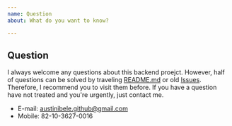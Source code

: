 ```yaml
---
name: Question
about: What do you want to know?

---
```


## Question
I always welcome any questions about this backend proejct. However, half of questions can be solved by traveling [README.md](https://github.com/austinibele/cms-backend) or old [Issues](https://github.com/austinibele/cms-backend/search?type=Issues). Therefore, I recommend you to visit them before. If you have a question have not treated and you're urgently, just contact me.

  - E-mail: austinibele.github@gmail.com
  - Mobile: 82-10-3627-0016